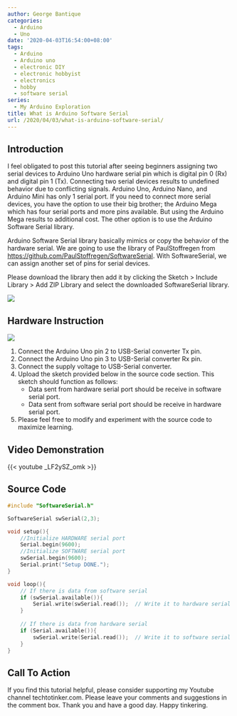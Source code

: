 ```yaml
---
author: George Bantique
categories:
  - Arduino
  - Uno
date: '2020-04-03T16:54:00+08:00'
tags:
  - Arduino
  - Arduino uno
  - electronic DIY
  - electronic hobbyist
  - electronics
  - hobby
  - software serial
series:
  - My Arduino Exploration
title: What is Arduino Software Serial
url: /2020/04/03/what-is-arduino-software-serial/
---
```


## **Introduction**

I feel obligated to post this tutorial after seeing beginners assigning two serial devices to Arduino Uno hardware serial pin which is digital pin 0 (Rx) and digital pin 1 (Tx). Connecting two serial devices results to undefined behavior due to conflicting signals. Arduino Uno, Arduino Nano, and Arduino Mini has only 1 serial port. If you need to connect more serial devices, you have the option to use their big brother; the Arduino Mega which has four serial ports and more pins available. But using the Arduino Mega results to additional cost. The other option is to use the Arduino Software Serial library.

Arduino Software Serial library basically mimics or copy the behavior of the hardware serial. We are going to use the library of PaulStoffregen from <https://github.com/PaulStoffregen/SoftwareSerial>. With SoftwareSerial, we can assign another set of pins for serial devices.

Please download the library then add it by clicking the Sketch &gt; Include Library &gt; Add ZIP Library and select the downloaded SoftwareSerial library.

![](/images/AddingLibrary.png)

## **Hardware Instruction**

![](/images/SoftwareSerial-Schematic.png)

1. Connect the Arduino Uno pin 2 to USB-Serial converter Tx pin. 
2. Connect the Arduino Uno pin 3 to USB-Serial converter Rx pin.
3. Connect the supply voltage to USB-Serial converter.
4. Upload the sketch provided below in the source code section. This sketch should function as follows:
    * Data sent from hardware serial port should be receive in software serial port.
    * Data sent from software serial port should be receive in hardware serial port.
5. Please feel free to modify and experiment with the source code to maximize learning.

## **Video Demonstration**  

{{< youtube _LF2ySZ_omk >}}

## **Source Code**

```cpp { lineNos="true" wrap="true" }
#include "SoftwareSerial.h"

SoftwareSerial swSerial(2,3);

void setup(){
    //Initialize HARDWARE serial port
    Serial.begin(9600);
    //Initialize SOFTWARE serial port
    swSerial.begin(9600);
    Serial.print("Setup DONE.");
}

void loop(){
    // If there is data from software serial
    if (swSerial.available()){
        Serial.write(swSerial.read());  // Write it to hardware serial
    }
  
    // If there is data from hardware serial
    if (Serial.available()){
        swSerial.write(Serial.read());  // Write it to software serial
    }   
}
```

## **Call To Action**

If you find this tutorial helpful, please consider supporting my Youtube channel techtotinker.com. Please leave your comments and suggestions in the comment box.
Thank you and have a good day. Happy tinkering.

